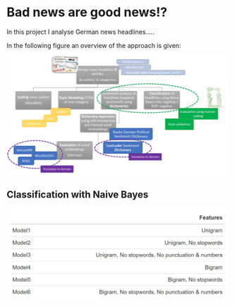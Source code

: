# Bad news are good news!?

In this project I analyse German news headlines.....
                     
In the following figure an overview of the approach is given:

![Approach.JPG](https://github.com/NadineNicoleSchmitt/Analyzing-German-News-Headlines/blob/main/Approach.JPG)


## Classification with Naive Bayes

![FeatureSelection.JPG](https://github.com/NadineNicoleSchmitt/Analyzing-German-News-Headlines/blob/main/Classification_NaiveBayes/FeatureSelection.JPG)
